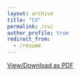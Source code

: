 ```yaml
---
layout: archive
title: "CV"
permalink: /cv/
author_profile: true
redirect_from:
  - /resume
---
```


<u><a href="https://kschertz.github.io/files/CV.pdf">View/Download as PDF</a></u>

<object data="https://kschertz.github.io/files/CV.pdf" type="application/pdf" width="400px" height="570px">
    <embed src="https://kschertz.github.io/files/CV.pdf">
    </embed>
</object>
